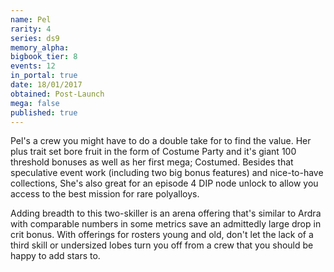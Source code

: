 ```yaml
---
name: Pel
rarity: 4
series: ds9
memory_alpha:
bigbook_tier: 8
events: 12
in_portal: true
date: 18/01/2017
obtained: Post-Launch
mega: false
published: true
---
```


Pel's a crew you might have to do a double take for to find the value. Her plus trait set bore fruit in the form of Costume Party and it's giant 100 threshold bonuses as well as her first mega; Costumed. Besides that speculative event work (including two big bonus features) and nice-to-have collections, She's also great for an episode 4 DIP node unlock to allow you access to the best mission for rare polyalloys.

Adding breadth to this two-skiller is an arena offering that's similar to Ardra with comparable numbers in some metrics save an admittedly large drop in crit bonus. With offerings for rosters young and old, don't let the lack of a third skill or undersized lobes turn you off from a crew that you should be happy to add stars to.
